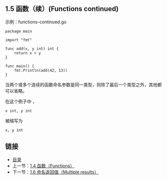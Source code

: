## 1.5 函数（续）(Functions continued)

示例：functions-continued.go

	package main

	import "fmt"

	func add(x, y int) int {
		return x + y
	}

	func main() {
		fmt.Println(add(42, 13))
	}

当两个或多个连续的函数命名参数是同一类型，则除了最后一个类型之外，其他都可以省略。

在这个例子中 ，

	x int, y int
被缩写为

	x, y int

## 链接
* [目录](https://github.com/gnefiy/go-zh/blob/master/tour/directory.md)
* 上一节：[1.4 函数（Functions）](https://github.com/gnefiy/go-zh/blob/master/tour/basics/01.04.md)
* 下一节：[1.6 命名返回值（Multiple results）](https://github.com/gnefiy/go-zh/blob/master/tour/basics/01.06.md)
